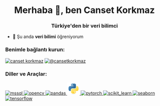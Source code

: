 <h1 align="center">Merhaba 👋, ben Canset Korkmaz</h1>
<h3 align="center">Türkiye'den bir veri bilimci</h3>

- 🌱 Şu anda **veri bilimi** öğreniyorum

<h3 align="left">Benimle bağlantı kurun:</h3>
<p align="left">
<a href="[https://linkedin.com/in/canset korkmaz](https://www.linkedin.com/in/canset-korkmaz-4489851bb/)" target="blank"><img align="center" src="https://raw.githubusercontent.com/rahuldkjain/github-profile-readme-generator/master/src/images/icons/Social/linked-in-alt.svg" alt="canset korkmaz" height="30" width="40" /></a>
<a href="https://medium.com/@cansetkorkmaz" target="blank"><img align="center" src=" https://ham.githubusercontent.com/rahuldkjain/github-profile-readme-generator/master/src/images/icons/Social/medium.svg" alt="@cansetkorkmaz" height="30" width="40" /></a>
</p>

<h3 align="left">Diller ve Araçlar:</h3>
<p align="left"> <a href="https://www.microsoft.com/en-us/sql-server" target="_blank" rel="noreferrer"> <img src="https:/ /www.svgrepo.com/show/303229/microsoft-sql-server-logo.svg" alt="mssql" width="40" height="40"/> </a> <a href="https:/ /opencv.org/" target="_blank" rel="noreferrer"> <img src="https://www.vectorlogo.zone/logos/opencv/opencv-icon.svg" alt="opencv" width=" 40" height="40"/> </a> <a href="https://pandas.pydata.org/" target="_blank" rel="noreferrer"> <img src="https://raw .githubusercontent.com/devicons/devicon/2ae2a900d2f041da66e950e4d48052658d850630/icons/pandas/pandas-original.svg" alt="pandas" width="40" height="40"/> </a> <a href="https://www. python.org" target="_blank" rel="noreferrer"> <img src="https://raw.githubusercontent.com/devicons/devicon/master/icons/python/python-original.svg" alt="python " width="40" height="40"/> </a> <a href="https://pytorch.org/" target="_blank" rel="noreferrer"> <img src="https:/ /www.vectorlogo.zone/logos/pytorch/pytorch-icon.svg" alt="pytorch" width="40" height="40"/> </a> <a href="https://scikit-learn.org/" target="_blank" rel="noreferrer"> <img src="https://upload.wikimedia.org/wikipedia/commons/0/05/Scikit_learn_logo_small .svg" alt="scikit_learn" width="40" height="40"/> </a> <a href="https://seaborn.pydata.org/" target="_blank" rel="noreferrer" > <img src="https://seaborn.pydata.org/_images/logo-mark-lightbg.svg" alt="seaborn" width="40" height="40"/> </a> <a href ="https://www.tensorflow.org" target="_blank" rel="noreferrer"> <img src="https://www.vectorlogo.zone/logos/tensorflow/tensorflow-icon.svg" alt= "tensorflow" width="40" height="40"/> </a> </p>
